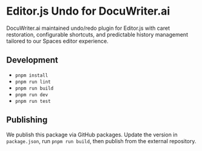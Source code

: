 # Editor.js Undo for DocuWriter.ai

DocuWriter.ai maintained undo/redo plugin for Editor.js with caret restoration, configurable shortcuts, and predictable history management tailored to our Spaces editor experience.

## Development

- `pnpm install`
- `pnpm run lint`
- `pnpm run build`
- `pnpm run dev`
- `pnpm run test`

## Publishing

We publish this package via GitHub packages. Update the version in `package.json`, run `pnpm run build`, then publish from the external repository.


